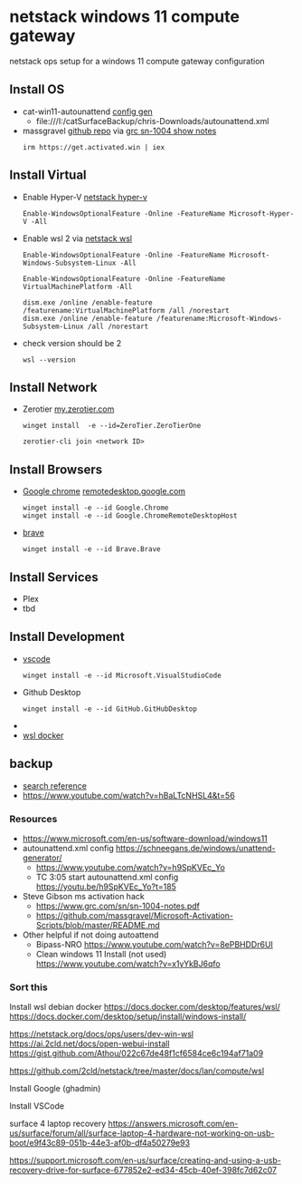 # netstack windows 11 compute gateway
netstack ops setup for a windows 11 compute gateway configuration

## Install OS
- cat-win11-autounattend [config gen](https://schneegans.de/windows/unattend-generator/)
  - file:///I:/catSurfaceBackup/chris-Downloads/autounattend.xml
- massgravel [github repo](https://github.com/massgravel/Microsoft-Activation-Scripts/blob/master/README.md) via [grc sn-1004 show notes](https://www.grc.com/sn/sn-1004-notes.pdf)
  ```
  irm https://get.activated.win | iex
  ```
## Install Virtual
- Enable Hyper-V [netstack hyper-v](../hyper-v)
  ```
  Enable-WindowsOptionalFeature -Online -FeatureName Microsoft-Hyper-V -All
  ```
- Enable wsl 2 via [netstack wsl](../wsl)
  ```
  Enable-WindowsOptionalFeature -Online -FeatureName Microsoft-Windows-Subsystem-Linux -All
  ```
  ```
  Enable-WindowsOptionalFeature -Online -FeatureName VirtualMachinePlatform -All
  ```
  ```
  dism.exe /online /enable-feature /featurename:VirtualMachinePlatform /all /norestart
  dism.exe /online /enable-feature /featurename:Microsoft-Windows-Subsystem-Linux /all /norestart
  ```
- check version should be 2
  ```
  wsl --version
  ```
## Install Network
- Zerotier [my.zerotier.com](https://my.zerotier.com/login)
  ```
  winget install  -e --id=ZeroTier.ZeroTierOne
  ```
  ```
  zerotier-cli join <network ID>
  ```
## Install Browsers
- [Google chrome](https://winget.run/pkg/Google/Chrome) [remotedesktop.google.com](https://remotedesktop.google.com/access)
  ```
  winget install -e --id Google.Chrome
  winget install -e --id Google.ChromeRemoteDesktopHost
  ```
- [brave](https://winget.run/pkg/Brave/Brave)
  ```
  winget install -e --id Brave.Brave
  ```
## Install Services
- Plex
- tbd
## Install Development
- [vscode](https://winget.run/pkg/Microsoft/VisualStudioCode)
  ```
  winget install -e --id Microsoft.VisualStudioCode
  ```
- Github Desktop
  ```
  winget install -e --id GitHub.GitHubDesktop
  ```
- 
- [wsl docker](./../wsl/wsl-docker-install)

## backup

- [search reference](https://www.google.com/search?q=run+windows+backup+from+command+line&rlz=1C1GCEA_enUS1065US1065&oq=running+windows+backup+fro&gs_lcrp=EgZjaHJvbWUqCAgBEAAYFhgeMgYIABBFGDkyCAgBEAAYFhgeMggIAhAAGBYYHjIICAMQABgWGB4yCAgEEAAYFhgeMggIBRAAGBYYHjIICAYQABgWGB4yDQgHEAAYhgMYgAQYigUyDQgIEAAYhgMYgAQYigUyBwgJEAAY7wXSAQg4ODcxajBqN6gCALACAA&sourceid=chrome&ie=UTF-8_)
- https://www.youtube.com/watch?v=hBaLTcNHSL4&t=56

### Resources
- https://www.microsoft.com/en-us/software-download/windows11
- autounattend.xml config https://schneegans.de/windows/unattend-generator/
  - https://www.youtube.com/watch?v=h9SpKVEc_Yo
  - TC 3:05 start autounattend.xml config https://youtu.be/h9SpKVEc_Yo?t=185
- Steve Gibson ms activation hack
  - https://www.grc.com/sn/sn-1004-notes.pdf
  - https://github.com/massgravel/Microsoft-Activation-Scripts/blob/master/README.md
- Other helpful if not doing autoattend
  - Bipass-NRO https://www.youtube.com/watch?v=8ePBHDDr6UI
  - Clean windows 11 Install (not used) https://www.youtube.com/watch?v=x1yYkBJ6qfo

### Sort this
Install wsl debian docker
https://docs.docker.com/desktop/features/wsl/ 
https://docs.docker.com/desktop/setup/install/windows-install/

https://netstack.org/docs/ops/users/dev-win-wsl
https://ai.2cld.net/docs/open-webui-install
https://gist.github.com/Athou/022c67de48f1cf6584ce6c194af71a09

https://github.com/2cld/netstack/tree/master/docs/lan/compute/wsl

Install Google (ghadmin)

Install VSCode

surface 4 laptop recovery
https://answers.microsoft.com/en-us/surface/forum/all/surface-laptop-4-hardware-not-working-on-usb-boot/e9f43c89-051b-44e3-af0b-df4a50279e93

https://support.microsoft.com/en-us/surface/creating-and-using-a-usb-recovery-drive-for-surface-677852e2-ed34-45cb-40ef-398fc7d62c07
